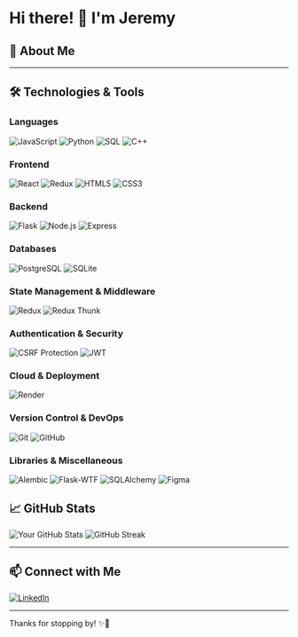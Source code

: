 <!--
## Hi there 👋


**jeremytsai0210/jeremytsai0210** is a ✨ _special_ ✨ repository because its `README.md` (this file) appears on your GitHub profile.

Here are some ideas to get you started:

- 🔭 I’m currently working on ...
- 🌱 I’m currently learning ...
- 👯 I’m looking to collaborate on ...
- 🤔 I’m looking for help with ...
- 💬 Ask me about ...
- 📫 How to reach me: ...
- 😄 Pronouns: ...
- ⚡ Fun fact: ...
-->

# Hi there! 👋 I'm Jeremy

## 🚀 About Me
<!--
- 🔭 I’m currently working on [Your Project]
- 🌱 I’m learning [New Technology]
- 👯 I’m looking to collaborate on [Your Interest]
- 💬 Ask me about [Your Expertise]
- 📫 How to reach me: [Your Email or Socials]
-->

---

## 🛠️ Technologies & Tools
### **Languages**
![JavaScript](https://img.shields.io/badge/-JavaScript-F7DF1E?style=flat-square&logo=javascript&logoColor=black)
![Python](https://img.shields.io/badge/-Python-3776AB?style=flat-square&logo=python&logoColor=white)
![SQL](https://img.shields.io/badge/-SQL-4479A1?style=flat-square&logo=postgresql&logoColor=white)
![C++](https://img.shields.io/badge/-C++-00599C?style=flat-square&logo=c%2B%2B&logoColor=white)

### **Frontend**
![React](https://img.shields.io/badge/-React-61DAFB?style=flat-square&logo=react&logoColor=white)
![Redux](https://img.shields.io/badge/-Redux-764ABC?style=flat-square&logo=redux&logoColor=white)
![HTML5](https://img.shields.io/badge/-HTML5-E34F26?style=flat-square&logo=html5&logoColor=white)
![CSS3](https://img.shields.io/badge/-CSS3-1572B6?style=flat-square&logo=css3&logoColor=white)

### **Backend**
![Flask](https://img.shields.io/badge/-Flask-000000?style=flat-square&logo=flask&logoColor=white)
![Node.js](https://img.shields.io/badge/-Node.js-339933?style=flat-square&logo=node.js&logoColor=white)
![Express](https://img.shields.io/badge/-Express-000000?style=flat-square&logo=express&logoColor=white)

### **Databases**
![PostgreSQL](https://img.shields.io/badge/-PostgreSQL-336791?style=flat-square&logo=postgresql&logoColor=white)
![SQLite](https://img.shields.io/badge/-SQLite-003B57?style=flat-square&logo=sqlite&logoColor=white)

### **State Management & Middleware**
![Redux](https://img.shields.io/badge/-Redux-764ABC?style=flat-square&logo=redux&logoColor=white)
![Redux Thunk](https://img.shields.io/badge/-Redux_Thunk-593D88?style=flat-square&logo=redux&logoColor=white)

### **Authentication & Security**
![CSRF Protection](https://img.shields.io/badge/-CSRF%20Protection-E34F26?style=flat-square&logo=security&logoColor=white)
![JWT](https://img.shields.io/badge/-JWT-000000?style=flat-square&logo=jsonwebtokens&logoColor=white)

### **Cloud & Deployment**
![Render](https://img.shields.io/badge/-Render-46E3B7?style=flat-square&logo=render&logoColor=white)
<!--![AWS](https://img.shields.io/badge/-AWS-232F3E?style=flat-square&logo=amazonaws&logoColor=white)-->

### **Version Control & DevOps**
![Git](https://img.shields.io/badge/-Git-F05032?style=flat-square&logo=git&logoColor=white)
![GitHub](https://img.shields.io/badge/-GitHub-181717?style=flat-square&logo=github&logoColor=white)

### **Libraries & Miscellaneous**
![Alembic](https://img.shields.io/badge/-Alembic-FFD43B?style=flat-square&logo=python&logoColor=black)
![Flask-WTF](https://img.shields.io/badge/-Flask--WTF-000000?style=flat-square&logo=flask&logoColor=white)
![SQLAlchemy](https://img.shields.io/badge/-SQLAlchemy-D71F00?style=flat-square&logo=python&logoColor=white)
![Figma](https://img.shields.io/badge/-Figma-F24E1E?style=flat-square&logo=figma&logoColor=white)

## 📈 GitHub Stats
![Your GitHub Stats](https://github-readme-stats.vercel.app/api?username=jeremytsai0210&show_icons=true&theme=tokyonight)
![GitHub Streak](https://github-readme-streak-stats.herokuapp.com/?user=jeremytsai0210&theme=tokyonight)

---

## 📫 Connect with Me
[![LinkedIn](https://img.shields.io/badge/-LinkedIn-blue?style=flat-square&logo=linkedin)](https://www.linkedin.com/in/jeremy-tsai-523b75127/)

---

Thanks for stopping by! ✨🚀

